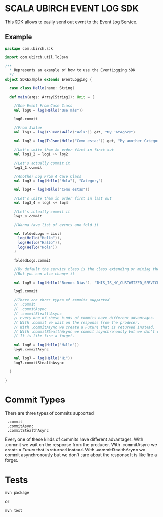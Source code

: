 # SCALA UBIRCH EVENT LOG SDK

This SDK allows to easily send out event to the Event Log Service.

## Example

```scala
package com.ubirch.sdk

import com.ubirch.util.ToJson

/**
  * Represents an example of how to use the EventLogging SDK
  */
object SDKExample extends EventLogging {

  case class Hello(name: String)

  def main(args: Array[String]): Unit = {

    //One Event From Case Class
    val log0 = log(Hello("Que más"))

    log0.commit

    //From JValue
    val log1 = log(ToJson(Hello("Hola")).get, "My Category")

    val log2 = log(ToJson(Hello("Como estas")).get, "My another Category")

    //Let's unite them in order first in first out
    val log1_2 = log1 +> log2

    //Let's actually commit it
    log1_2.commit

    //Another Log From A Case Class
    val log3 = log(Hello("Hola"), "Category")

    val log4 = log(Hello("Como estas"))

    //Let's unite them in order first in last out
    val log3_4 = log3 <+ log4

    //Let's actually commit it
    log3_4.commit

    //Wanna have list of events and fold it

    val foldedLogs = List(
      log(Hello("Hello")),
      log(Hello("Hallo")),
      log(Hello("Hola"))
    )

    foldedLogs.commit

    //By default the service class is the class extending or mixing the EventLogging trait
    //But you can also change it

    val log5 = log(Hello("Buenos Dias"), "THIS_IS_MY_CUSTOMIZED_SERVICE_CLASS", "Category")

    log5.commit

    //There are three types of commits supported
    // .commit
    // .commitAsync
    // .commitStealthAsync
    // Every one of these kinds of commits have different advantages.
    // With .commit we wait on the response from the producer.
    // With .commitAsync we create a Future that is returned instead.
    // With .commitStealthAsync we commit asynchronously but we don't care about the response.
    // It is like fire a forget.

    val log6 = log(Hello("Hallo"))
    log6.commitAsync

    val log7 = log(Hello("Hi"))
    log7.commitStealthAsync

  }

}

```

# Commit Types

There are three types of commits supported

     .commit
     .commitAsync
     .commitStealthAsync

 Every one of these kinds of commits have different advantages.
 With .commit we wait on the response from the producer.
 With .commitAsync we create a Future that is returned instead.
 With .commitStealthAsync we commit asynchronously but we don't care about the response.It is like fire a forget.

# Tests

```
mvn package
```

or

```
mvn test
```


